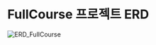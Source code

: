# FullCourse 프로젝트 ERD

![ERD_FullCourse](https://user-images.githubusercontent.com/87989933/194361036-e053c9cc-02f4-4acc-9ee6-eb00f89aeafb.png)
